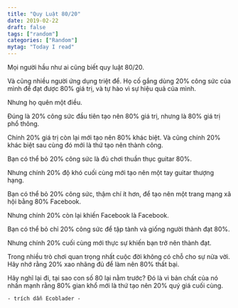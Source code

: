 ```yaml
---
title: "Quy Luật 80/20"
date: 2019-02-22
draft: false
tags: ["random"]
categories: ["Random"]
mytag: "Today I read"
---
```


Mọi người hầu như ai cũng biết quy luật 80/20.

Và cũng nhiều người ứng dụng triệt để. Họ cố gắng dùng 20% công sức của mình để đạt được 80% giá trị, và tự hào vì sự hiệu quả của mình.

Nhưng họ quên một điều.

Đúng là 20% công sức đầu tiên tạo nên 80% giá trị, nhưng là 80% giá trị phổ thông.

Chính 20% giá trị còn lại mới tạo nên 80% khác biệt. Và cũng chính 20% khác biệt sau cùng đó mới là thứ tạo nên thành công.

Bạn có thể bỏ 20% công sức là đủ chơi thuần thục guitar 80%.

Nhưng chính 20% độ khó cuối cùng mới tạo nên một tay guitar thượng hạng.

Bạn có thể bỏ 20% công sức, thậm chí ít hơn, để tạo nên một trang mạng xã hội bằng 80% Facebook.

Nhưng chính 20% còn lại khiến Facebook là Facebook.

Bạn có thể bỏ chỉ 20% công sức để tập tành và giống người thành đạt 80%.

Nhưng chính 20% cuối cùng mới thực sự khiến bạn trở nên thành đạt.

Trong nhiều trò chơi quan trọng nhất cuộc đời không có chỗ cho sự nửa vời. Hãy nhớ rằng 20% xao nhãng đủ để làm nên 80% thất bại.

Hãy nghĩ lại đi, tại sao con số 80 lại nằm trước? Đó là vì bản chất của nó nhấn mạnh rằng 80% gian khổ mới là thứ tạo nên 20% quý giá cuối cùng. 

`- trích dẫn Ecoblader -` 
